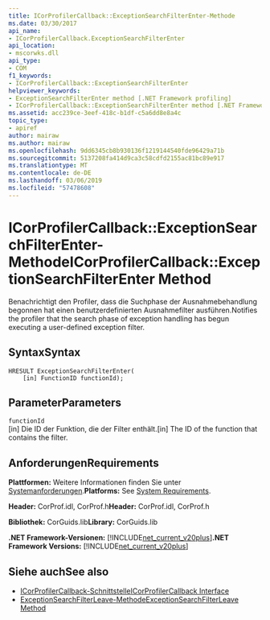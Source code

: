 ```yaml
---
title: ICorProfilerCallback::ExceptionSearchFilterEnter-Methode
ms.date: 03/30/2017
api_name:
- ICorProfilerCallback.ExceptionSearchFilterEnter
api_location:
- mscorwks.dll
api_type:
- COM
f1_keywords:
- ICorProfilerCallback::ExceptionSearchFilterEnter
helpviewer_keywords:
- ExceptionSearchFilterEnter method [.NET Framework profiling]
- ICorProfilerCallback::ExceptionSearchFilterEnter method [.NET Framework profiling]
ms.assetid: acc239ce-3eef-418c-b1df-c5a6dd8e8a4c
topic_type:
- apiref
author: mairaw
ms.author: mairaw
ms.openlocfilehash: 9dd6345cb8b930136f1219144540fde96429a71b
ms.sourcegitcommit: 5137208fa414d9ca3c58cdfd2155ac81bc89e917
ms.translationtype: MT
ms.contentlocale: de-DE
ms.lasthandoff: 03/06/2019
ms.locfileid: "57478608"
---
```

# <a name="icorprofilercallbackexceptionsearchfilterenter-method"></a><span data-ttu-id="89b83-102">ICorProfilerCallback::ExceptionSearchFilterEnter-Methode</span><span class="sxs-lookup"><span data-stu-id="89b83-102">ICorProfilerCallback::ExceptionSearchFilterEnter Method</span></span>
<span data-ttu-id="89b83-103">Benachrichtigt den Profiler, dass die Suchphase der Ausnahmebehandlung begonnen hat einen benutzerdefinierten Ausnahmefilter ausführen.</span><span class="sxs-lookup"><span data-stu-id="89b83-103">Notifies the profiler that the search phase of exception handling has begun executing a user-defined exception filter.</span></span>  
  
## <a name="syntax"></a><span data-ttu-id="89b83-104">Syntax</span><span class="sxs-lookup"><span data-stu-id="89b83-104">Syntax</span></span>  
  
```  
HRESULT ExceptionSearchFilterEnter(  
    [in] FunctionID functionId);  
```  
  
## <a name="parameters"></a><span data-ttu-id="89b83-105">Parameter</span><span class="sxs-lookup"><span data-stu-id="89b83-105">Parameters</span></span>  
 `functionId`  
 <span data-ttu-id="89b83-106">[in] Die ID der Funktion, die der Filter enthält.</span><span class="sxs-lookup"><span data-stu-id="89b83-106">[in] The ID of the function that contains the filter.</span></span>  
  
## <a name="requirements"></a><span data-ttu-id="89b83-107">Anforderungen</span><span class="sxs-lookup"><span data-stu-id="89b83-107">Requirements</span></span>  
 <span data-ttu-id="89b83-108">**Plattformen:** Weitere Informationen finden Sie unter [Systemanforderungen](../../../../docs/framework/get-started/system-requirements.md).</span><span class="sxs-lookup"><span data-stu-id="89b83-108">**Platforms:** See [System Requirements](../../../../docs/framework/get-started/system-requirements.md).</span></span>  
  
 <span data-ttu-id="89b83-109">**Header:** CorProf.idl, CorProf.h</span><span class="sxs-lookup"><span data-stu-id="89b83-109">**Header:** CorProf.idl, CorProf.h</span></span>  
  
 <span data-ttu-id="89b83-110">**Bibliothek:** CorGuids.lib</span><span class="sxs-lookup"><span data-stu-id="89b83-110">**Library:** CorGuids.lib</span></span>  
  
 <span data-ttu-id="89b83-111">**.NET Framework-Versionen:** [!INCLUDE[net_current_v20plus](../../../../includes/net-current-v20plus-md.md)]</span><span class="sxs-lookup"><span data-stu-id="89b83-111">**.NET Framework Versions:** [!INCLUDE[net_current_v20plus](../../../../includes/net-current-v20plus-md.md)]</span></span>  
  
## <a name="see-also"></a><span data-ttu-id="89b83-112">Siehe auch</span><span class="sxs-lookup"><span data-stu-id="89b83-112">See also</span></span>
- [<span data-ttu-id="89b83-113">ICorProfilerCallback-Schnittstelle</span><span class="sxs-lookup"><span data-stu-id="89b83-113">ICorProfilerCallback Interface</span></span>](../../../../docs/framework/unmanaged-api/profiling/icorprofilercallback-interface.md)
- [<span data-ttu-id="89b83-114">ExceptionSearchFilterLeave-Methode</span><span class="sxs-lookup"><span data-stu-id="89b83-114">ExceptionSearchFilterLeave Method</span></span>](../../../../docs/framework/unmanaged-api/profiling/icorprofilercallback-exceptionsearchfilterleave-method.md)
